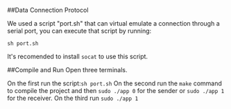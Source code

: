 ##Data Connection Protocol

We used a script "port.sh" that can virtual emulate a connection through a serial port, you can execute that script by running:

```
sh port.sh
```

It's recomended to install ```socat``` to use this script.

##Compile and Run
Open three terminals.

On the first run the script:```sh port.sh```
On the second run the ```make``` command to compile the project and then ```sudo ./app 0``` for the sender or ```sudo ./app 1``` for the receiver.
On the third run ```sudo ./app 1```
